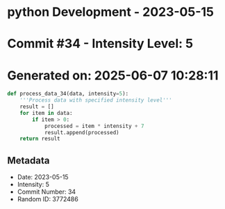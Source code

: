 ﻿# python Development - 2023-05-15
# Commit #34 - Intensity Level: 5
# Generated on: 2025-06-07 10:28:11
```python
def process_data_34(data, intensity=5):
    '''Process data with specified intensity level'''
    result = []
    for item in data:
        if item > 0:
            processed = item * intensity + 7
            result.append(processed)
    return result
```
## Metadata
- Date: 2023-05-15
- Intensity: 5
- Commit Number: 34
- Random ID: 3772486

